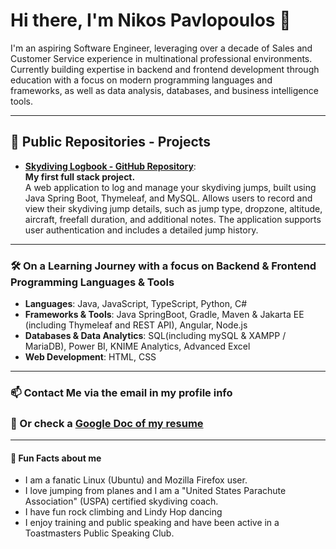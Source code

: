 # Hi there, I'm Nikos Pavlopoulos 👋

I'm an aspiring Software Engineer, leveraging over a decade of Sales and Customer Service experience in multinational professional environments. Currently building expertise in backend and frontend development through education with a focus on modern programming languages and frameworks, as well as data analysis, databases, and business intelligence tools.

* * *

## 🚀 Public Repositories - Projects

- **[Skydiving Logbook - GitHub Repository](https://github.com/nikospavlopoulos/skydivinglogbook-spring-thymeleaf)**:  
    **My first full stack project.**  
    A web application to log and manage your skydiving jumps, built using Java Spring Boot, Thymeleaf, and MySQL. Allows users to record and view their skydiving jump details, such as jump type, dropzone, altitude, aircraft, freefall duration, and additional notes. The application supports user authentication and includes a detailed jump history.

* * *

### 🛠️ On a Learning Journey with a focus on Backend & Frontend Programming Languages & Tools

- **Languages**: Java, JavaScript, TypeScript, Python, C#
- **Frameworks & Tools**: Java SpringBoot, Gradle, Maven & Jakarta EE (including Thymeleaf and REST API), Angular, Node.js
- **Databases & Data Analytics**: SQL(including mySQL & XAMPP / MariaDB), Power BI, KNIME Analytics, Advanced Excel
- **Web Development**: HTML, CSS

* * *

### 📫 Contact Me via the email in my profile info 
### 📄 Or check a [Google Doc of my resume](https://resume.nikospavlopoulos.com)
 
* * *
#### 🌟 Fun Facts about me

- I am a fanatic Linux (Ubuntu) and Mozilla Firefox user.
- I love jumping from planes and I am a "United States Parachute Association" (USPA) certified skydiving coach.
- I have fun rock climbing and Lindy Hop dancing
- I enjoy training and public speaking and have been active in a Toastmasters Public Speaking Club.
